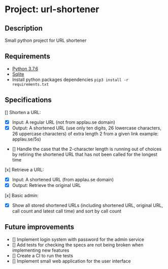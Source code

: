# Project: url-shortener

## Description

Small python project for URL shortener

## Requirements

- [Python 3.7.6](https://www.python.org/downloads/release/python-376/)
- [Sqlite](https://www.sqlite.org/index.html)
- Install python packages dependencies `pip3 install -r requirements.txt`

## Specifications

[] Shorten a URL:

- [x] Input: A regular URL (not from applau.se domain)
- [x] Output: A shortened URL (use only ten digits, 26 lowercase characters, 26 uppercase characters) of extra length 2 from a given link example: applau.se/5s)
- [] Handle the case that the 2-character length is running out of choices by retiring the shortened URL that has not been called for the longest time

[x] Retrieve a URL:

- [x] Input: A shortened URL (from applau.se domain)
- [x] Output: Retrieve the original URL

[x] Basic admin:

- [x] Show all stored shortened URLs (including shortened URL, original URL, call count and latest call time) and sort by call count

## Future improvements

- [] Implement login system with password for the admin service
- [] Add tests for checking the specs are not being broken when implementing new features
- [] Create a CI to run the tests
- [] Implement small web application for the user interface
